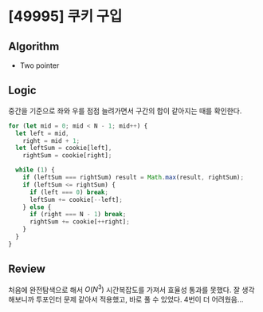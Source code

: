 # [49995] 쿠키 구입

## Algorithm

- Two pointer

## Logic

중간을 기준으로 좌와 우를 점점 늘려가면서 구간의 합이 같아지는 때를 확인한다.

```js
for (let mid = 0; mid < N - 1; mid++) {
  let left = mid,
    right = mid + 1;
  let leftSum = cookie[left],
    rightSum = cookie[right];

  while (1) {
    if (leftSum === rightSum) result = Math.max(result, rightSum);
    if (leftSum <= rightSum) {
      if (left === 0) break;
      leftSum += cookie[--left];
    } else {
      if (right === N - 1) break;
      rightSum += cookie[++right];
    }
  }
}
```

## Review

처음에 완전탐색으로 해서 $O(N^3)$ 시간복잡도를 가져서 효율성 통과를 못했다. 잘 생각해보니까 투포인터 문제 같아서 적용했고, 바로 풀 수 있었다.
4번이 더 어려웠음...